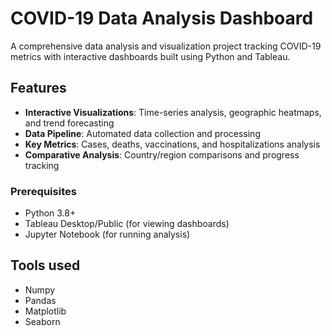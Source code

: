 
# COVID-19 Data Analysis Dashboard

A comprehensive data analysis and visualization project tracking COVID-19 metrics with interactive dashboards built using Python and Tableau.

## Features

- **Interactive Visualizations**: Time-series analysis, geographic heatmaps, and trend forecasting
- **Data Pipeline**: Automated data collection and processing
- **Key Metrics**: Cases, deaths, vaccinations, and hospitalizations analysis
- **Comparative Analysis**: Country/region comparisons and progress tracking

### Prerequisites

- Python 3.8+
- Tableau Desktop/Public (for viewing dashboards)
- Jupyter Notebook (for running analysis)


## Tools used
- Numpy
- Pandas
- Matplotlib
- Seaborn
  
